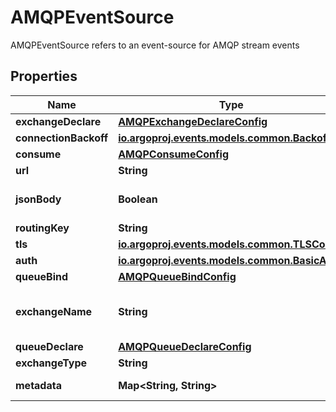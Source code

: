 

# AMQPEventSource

AMQPEventSource refers to an event-source for AMQP stream events
## Properties

Name | Type | Description | Notes
------------ | ------------- | ------------- | -------------
**exchangeDeclare** | [**AMQPExchangeDeclareConfig**](AMQPExchangeDeclareConfig.md) |  |  [optional]
**connectionBackoff** | [**io.argoproj.events.models.common.Backoff**](io.argoproj.events.models.common.Backoff.md) |  |  [optional]
**consume** | [**AMQPConsumeConfig**](AMQPConsumeConfig.md) |  |  [optional]
**url** | **String** | URL for rabbitmq service | 
**jsonBody** | **Boolean** | JSONBody specifies that all event body payload coming from this source will be JSON |  [optional]
**routingKey** | **String** | Routing key for bindings | 
**tls** | [**io.argoproj.events.models.common.TLSConfig**](io.argoproj.events.models.common.TLSConfig.md) |  |  [optional]
**auth** | [**io.argoproj.events.models.common.BasicAuth**](io.argoproj.events.models.common.BasicAuth.md) |  |  [optional]
**queueBind** | [**AMQPQueueBindConfig**](AMQPQueueBindConfig.md) |  |  [optional]
**exchangeName** | **String** | ExchangeName is the exchange name For more information, visit https://www.rabbitmq.com/tutorials/amqp-concepts.html | 
**queueDeclare** | [**AMQPQueueDeclareConfig**](AMQPQueueDeclareConfig.md) |  |  [optional]
**exchangeType** | **String** | ExchangeType is rabbitmq exchange type | 
**metadata** | **Map&lt;String, String&gt;** | Metadata holds the user defined metadata which will passed along the event payload. |  [optional]



